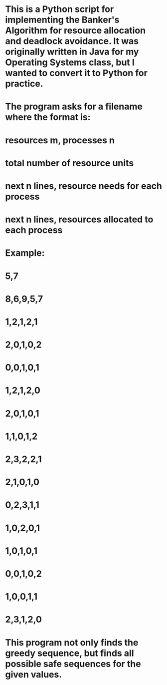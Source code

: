 # This is a Python script for implementing the Banker's Algorithm for resource allocation and deadlock avoidance. It was originally written in Java for my Operating Systems class, but I wanted to convert it to Python for practice.

# The program asks for a filename where the format is:
# resources m, processes n
# total number of resource units
# next n lines, resource needs for each process
# next n lines, resources allocated to each process
#
# Example:
# 5,7
# 8,6,9,5,7
# 1,2,1,2,1
# 2,0,1,0,2
# 0,0,1,0,1
# 1,2,1,2,0
# 2,0,1,0,1
# 1,1,0,1,2
# 2,3,2,2,1
# 2,1,0,1,0
# 0,2,3,1,1
# 1,0,2,0,1
# 1,0,1,0,1
# 0,0,1,0,2
# 1,0,0,1,1
# 2,3,1,2,0

# This program not only finds the greedy sequence, but finds all possible safe sequences for the given values.

